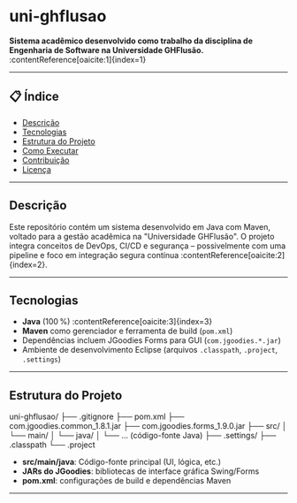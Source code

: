 # uni‑ghflusao

**Sistema acadêmico desenvolvido como trabalho da disciplina de Engenharia de Software na Universidade GHFlusão.** :contentReference[oaicite:1]{index=1}

---

## 📋 Índice

- [Descrição](#descrição)  
- [Tecnologias](#tecnologias)  
- [Estrutura do Projeto](#estrutura-do-projeto)  
- [Como Executar](#como-executar)  
- [Contribuição](#contribuição)  
- [Licença](#licença)

---

## Descrição

Este repositório contém um sistema desenvolvido em Java com Maven, voltado para a gestão acadêmica na "Universidade GHFlusão". O projeto integra conceitos de DevOps, CI/CD e segurança – possivelmente com uma pipeline e foco em integração segura contínua :contentReference[oaicite:2]{index=2}.

---

## Tecnologias

- **Java** (100 %) :contentReference[oaicite:3]{index=3}  
- **Maven** como gerenciador e ferramenta de build (`pom.xml`)  
- Dependências incluem JGoodies Forms para GUI (`com.jgoodies.*.jar`)  
- Ambiente de desenvolvimento Eclipse (arquivos `.classpath`, `.project`, `.settings`)

---

## Estrutura do Projeto
uni-ghflusao/
├── .gitignore
├── pom.xml
├── com.jgoodies.common_1.8.1.jar
├── com.jgoodies.forms_1.9.0.jar
├── src/
│ └── main/
│ └── java/
│ └── … (código-fonte Java)
├── .settings/
├── .classpath
└── .project


- **src/main/java**: Código-fonte principal (UI, lógica, etc.)  
- **JARs do JGoodies**: bibliotecas de interface gráfica Swing/Forms  
- **pom.xml**: configurações de build e dependências Maven

---
